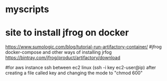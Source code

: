 # myscripts
# site to install jfrog on docker
https://www.sumologic.com/blog/tutorial-run-artifactory-container/
#jfrog docker-compose and other ways of installing jrfog
https://bintray.com/jfrog/product/artifactory/download

#for aws instance ssh between ec2 linux  (ssh -i key ec2-user@ip) after creating a file called key and changing the mode to "chmod 600"
